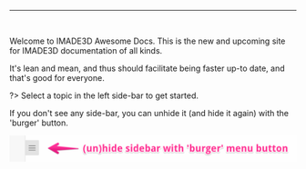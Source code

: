 ---
<br>

Welcome to IMADE3D Awesome Docs. This is the new and upcoming site for IMADE3D documentation of all kinds.

It's lean and mean, and thus should facilitate being faster up-to date, and that's good for everyone.

?> Select a topic in the left side-bar to get started.

If you don't see any side-bar, you can unhide it (and hide it again) with the 'burger' button. 

![sidebar-hamburger.png](assets/sidebar-hamburger.png)